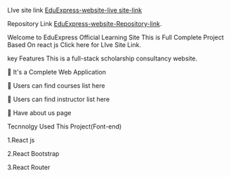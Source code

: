 LIve site link  [EduExpress-website-live site-link](https://eduexpress-react.netlify.app/)

Repository Link [EduExpress-website-Repository-link](https://github.com/ProgrammingHeroWC4/review-website-arakib42/).

Welcome to EduExpress Official Learning Site
This is Full Complete Project Based On react js Click here for LIve Site Link.

key Features
This is a full-stack scholarship consultancy website.

 It's a Complete Web Application

 Users can find courses list here

 Users can find instructor list here

 Have about us page


Tecnnolgy Used This Project(Font-end)

1.React js

2.React Bootstrap

3.React Router